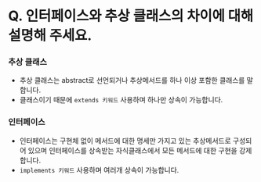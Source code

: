 # Q. 인터페이스와 추상 클래스의 차이에 대해 설명해 주세요.
### 추상 클래스
- 추상 클래스는 abstract로 선언되거나 추상메서드를 하나 이상 포함한 클래스를 말합니다.
- 클래스이기 때문에 `extends 키워드` 사용하며 하나만 상속이 가능합니다.

### 인터페이스
- 인터페이스는 구현체 없이 메서드에 대한 명세만 가지고 있는 추상메서드로 구성되어 있으며 인터페이스를 상속받는 자식클래스에서 모든 메서드에 대한 구현을 강제합니다.
- `implements 키워드` 사용하며 여러개 상속이 가능합니다.
